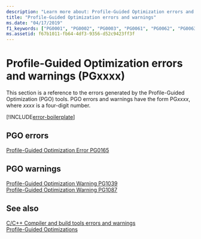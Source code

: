 ```yaml
---
description: "Learn more about: Profile-Guided Optimization errors and warnings (PGxxxx)"
title: "Profile-Guided Optimization errors and warnings"
ms.date: "04/17/2019"
f1_keywords: ["PG0001", "PG0002", "PG0003", "PG0061", "PG0062", "PG0063", "PG0065", "PG0066", "PG0067", "PG0068", "PG0069", "PG0070", "PG0071", "PG0081", "PG0087", "PG0090", "PG0091", "PG0092", "PG0094", "PG0096", "PG0168", "PG0169", "PG0181", "PG0188", "PG1000", "PG1001", "PG1032", "PG1033", "PG1035", "PG1036", "PG1038", "PG1051", "PG1052", "PG1053", "PG1056", "PG1058", "PG1060", "PG1061", "PG1065", "PG1066", "PG1067"]
ms.assetid: f67b1011-fb64-4df3-9356-d52c9423ff3f
---
```

# Profile-Guided Optimization errors and warnings (PGxxxx)

This section is a reference to the errors generated by the Profile-Guided Optimization (PGO) tools. PGO errors and warnings have the form PG*xxxx*, where *xxxx* is a four-digit number.

[!INCLUDE[error-boilerplate](../../error-messages/includes/error-boilerplate.md)]

## PGO errors

[Profile-Guided Optimization Error PG0165](../../error-messages/tool-errors/profile-guided-optimization-error-pg0165.md)

## PGO warnings

[Profile-Guided Optimization Warning PG1039](../../error-messages/tool-errors/profile-guided-optimization-warning-pg1039.md) \
[Profile-Guided Optimization Warning PG1087](../../error-messages/tool-errors/profile-guided-optimization-warning-pg1087.md)

## See also

[C/C++ Compiler and build tools errors and warnings](../compiler-errors-1/c-cpp-build-errors.md) \
[Profile-Guided Optimizations](../../build/profile-guided-optimizations.md)
